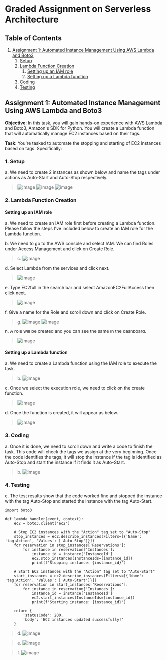# Graded Assignment on Serverless Architecture

## Table of Contents
1. [Assignment 1: Automated Instance Management Using AWS Lambda and Boto3](#assignment-1-automated-instance-management-using-aws-lambda-and-boto3)
    1. [Setup](#1-setup)
    2. [Lambda Function Creation](#2-lambda-function-creation)
        1. [Setting up an IAM role](#setting-up-an-iam-role)
        2. [Setting up a Lambda function](#setting-up-a-lambda-function)
    3. [Coding](#3-coding)
    4. [Testing](#4-testing)

## Assignment 1: Automated Instance Management Using AWS Lambda and Boto3
**Objective**: In this task, you will gain hands-on experience with AWS Lambda and Boto3, Amazon's SDK for Python. You will create a Lambda function that will automatically manage EC2 instances based on their tags.

**Task**: You're tasked to automate the stopping and starting of EC2 instances based on tags. Specifically:

### 1. Setup

a. We need to create 2 instances as shown below and name the tags under actions as Auto-Start and Auto-Stop respectively.
> ![image](https://github.com/sayanalokesh/Serverless-Architecture/assets/105637305/b6f53fd3-e757-4cb5-8548-d91562207b29)
> ![image](https://github.com/sayanalokesh/Serverless-Architecture/assets/105637305/c3ead5bf-3985-4d58-aae7-e45b7e9f925f)
> ![image](https://github.com/sayanalokesh/Serverless-Architecture/assets/105637305/94b6b076-3bba-47b1-be7c-3e0bed158209)


### 2. Lambda Function Creation

#### Setting up an IAM role

a. We need to create an IAM role first before creating a Lambda function. Please follow the steps I've included below to create an IAM role for the Lambda function.

b. We need to go to the AWS console and select IAM. We can find Roles under Access Management and click on Create Role.

> c. ![image](https://github.com/sayanalokesh/Serverless-Architecture/assets/105637305/e5f7416e-3798-4c6a-872e-7e35645edfe4)

d. Select Lambda from the services and click next.
> ![image](https://github.com/sayanalokesh/Serverless-Architecture/assets/105637305/9c70d4ea-28ba-4c09-a8e4-2ed368f45766)

e. Type EC2full in the search bar and select AmazonEC2FullAccess then click next.
> ![image](https://github.com/sayanalokesh/Serverless-Architecture/assets/105637305/351f26ba-c4ce-4754-bc86-10c5e9a9233e)

f. Give a name for the Role and scroll down and click on Create Role.

> g. ![image](https://github.com/sayanalokesh/Serverless-Architecture/assets/105637305/37f8e8a9-7292-49d5-ac06-f0e798b63c5a)
> ![image](https://github.com/sayanalokesh/Serverless-Architecture/assets/105637305/c74b37af-2d6a-4a04-83ca-fdb8b423bfbb)

h. A role will be created and you can see the same in the dashboard.
> ![image](https://github.com/sayanalokesh/Serverless-Architecture/assets/105637305/b8cccafa-e87b-4b69-9089-0d76a3904caa)


#### Setting up a Lambda function

a. We need to create a Lambda function using the IAM role to execute the task.

> b. ![image](https://github.com/sayanalokesh/Serverless-Architecture/assets/105637305/c20147db-4939-4ce8-b506-bab123dbabcd)

c. Once we select the execution role, we need to click on the create function.
> ![image](https://github.com/sayanalokesh/Serverless-Architecture/assets/105637305/1620808d-f98b-40b7-a661-6ba66204340d)

d. Once the function is created, it will appear as below.
> ![image](https://github.com/sayanalokesh/Serverless-Architecture/assets/105637305/ee6a2279-d979-4446-853e-8ec87e94b977)

### 3. Coding

a. Once it is done, we need to scroll down and write a code to finish the task. This code will check the tags we assign at the very beginning. Once the code identifies the tags, it will stop the instance if the tag is identified as Auto-Stop and start the instance if it finds it as Auto-Start.

> b. ![image](https://github.com/sayanalokesh/Serverless-Architecture/assets/105637305/55924ca8-6c38-4dd5-9f08-d56951841ff8)


### 4. Testing

c. The test results show that the code worked fine and stopped the instance with the tag Auto-Stop and started the instance with the tag Auto-Start.
```
import boto3

def lambda_handler(event, context):
    ec2 = boto3.client('ec2')
    
    # Stop EC2 instances with the "Action" tag set to "Auto-Stop"
    stop_instances = ec2.describe_instances(Filters=[{'Name': 'tag:Action', 'Values': ['Auto-Stop']}])
    for reservation in stop_instances['Reservations']:
        for instance in reservation['Instances']:
            instance_id = instance['InstanceId']
            ec2.stop_instances(InstanceIds=[instance_id])
            print(f'Stopping instance: {instance_id}')
    
    # Start EC2 instances with the "Action" tag set to "Auto-Start"
    start_instances = ec2.describe_instances(Filters=[{'Name': 'tag:Action', 'Values': ['Auto-Start']}])
    for reservation in start_instances['Reservations']:
        for instance in reservation['Instances']:
            instance_id = instance['InstanceId']
            ec2.start_instances(InstanceIds=[instance_id])
            print(f'Starting instance: {instance_id}')

    return {
        'statusCode': 200,
        'body': 'EC2 instances updated successfully!'
    }

```

> d. ![image](https://github.com/sayanalokesh/Serverless-Architecture/assets/105637305/8207f8a5-e8d2-40a2-9b66-3eec85c17236)

> e. ![image](https://github.com/sayanalokesh/Serverless-Architecture/assets/105637305/cf95b18d-33cc-4029-8fa8-4e1303de6c90)

> f. ![image](https://github.com/sayanalokesh/Serverless-Architecture/assets/105637305/320acc74-48dd-4688-809f-817c391751e6)
